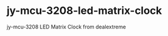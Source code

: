 jy-mcu-3208-led-matrix-clock
============================

jy-mcu-3208 LED Matrix Clock from dealextreme 
